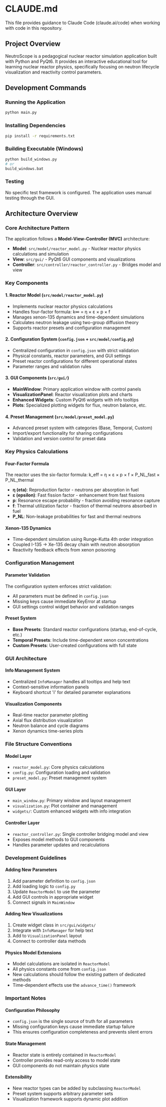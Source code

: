 # CLAUDE.md

This file provides guidance to Claude Code (claude.ai/code) when working with code in this repository.

## Project Overview

NeutroScope is a pedagogical nuclear reactor simulation application built with Python and PyQt6. It provides an interactive educational tool for learning nuclear reactor physics, specifically focusing on neutron lifecycle visualization and reactivity control parameters.

## Development Commands

### Running the Application
```bash
python main.py
```

### Installing Dependencies
```bash
pip install -r requirements.txt
```

### Building Executable (Windows)
```bash
python build_windows.py
# or
build_windows.bat
```

### Testing
No specific test framework is configured. The application uses manual testing through the GUI.

## Architecture Overview

### Core Architecture Pattern
The application follows a **Model-View-Controller (MVC)** architecture:

- **Model**: `src/model/reactor_model.py` - Nuclear reactor physics calculations and simulation
- **View**: `src/gui/` - PyQt6 GUI components and visualizations  
- **Controller**: `src/controller/reactor_controller.py` - Bridges model and view

### Key Components

#### 1. Reactor Model (`src/model/reactor_model.py`)
- Implements nuclear reactor physics calculations
- Handles four-factor formula: k∞ = η × ε × p × f
- Manages xenon-135 dynamics and time-dependent simulations
- Calculates neutron leakage using two-group diffusion theory
- Supports reactor presets and configuration management

#### 2. Configuration System (`config.json` + `src/model/config.py`)
- Centralized configuration in `config.json` with strict validation
- Physical constants, reactor parameters, and GUI settings
- Preset reactor configurations for different operational states
- Parameter ranges and validation rules

#### 3. GUI Components (`src/gui/`)
- **MainWindow**: Primary application window with control panels
- **VisualizationPanel**: Reactor visualization plots and charts
- **Enhanced Widgets**: Custom PyQt6 widgets with info tooltips
- **Plots**: Specialized plotting widgets for flux, neutron balance, etc.

#### 4. Preset Management (`src/model/preset_model.py`)
- Advanced preset system with categories (Base, Temporal, Custom)
- Import/export functionality for sharing configurations
- Validation and version control for preset data

### Key Physics Calculations

#### Four-Factor Formula
The reactor uses the six-factor formula: k_eff = η × ε × p × f × P_NL_fast × P_NL_thermal

- **η (eta)**: Reproduction factor - neutrons per absorption in fuel
- **ε (epsilon)**: Fast fission factor - enhancement from fast fissions
- **p**: Resonance escape probability - fraction avoiding resonance capture
- **f**: Thermal utilization factor - fraction of thermal neutrons absorbed in fuel
- **P_NL**: Non-leakage probabilities for fast and thermal neutrons

#### Xenon-135 Dynamics
- Time-dependent simulation using Runge-Kutta 4th order integration
- Coupled I-135 → Xe-135 decay chain with neutron absorption
- Reactivity feedback effects from xenon poisoning

### Configuration Management

#### Parameter Validation
The configuration system enforces strict validation:
- All parameters must be defined in `config.json`
- Missing keys cause immediate KeyError at startup
- GUI settings control widget behavior and validation ranges

#### Preset System
- **Base Presets**: Standard reactor configurations (startup, end-of-cycle, etc.)
- **Temporal Presets**: Include time-dependent xenon concentrations
- **Custom Presets**: User-created configurations with full state

### GUI Architecture

#### Info Management System
- Centralized `InfoManager` handles all tooltips and help text
- Context-sensitive information panels
- Keyboard shortcut 'i' for detailed parameter explanations

#### Visualization Components
- Real-time reactor parameter plotting
- Axial flux distribution visualization
- Neutron balance and cycle diagrams
- Xenon dynamics time-series plots

### File Structure Conventions

#### Model Layer
- `reactor_model.py`: Core physics calculations
- `config.py`: Configuration loading and validation
- `preset_model.py`: Preset management system

#### GUI Layer
- `main_window.py`: Primary window and layout management
- `visualization.py`: Plot container and management
- `widgets/`: Custom enhanced widgets with info integration

#### Controller Layer
- `reactor_controller.py`: Single controller bridging model and view
- Exposes model methods to GUI components
- Handles parameter updates and recalculations

### Development Guidelines

#### Adding New Parameters
1. Add parameter definition to `config.json`
2. Add loading logic to `config.py`
3. Update `ReactorModel` to use the parameter
4. Add GUI controls in appropriate widget
5. Connect signals in `MainWindow`

#### Adding New Visualizations
1. Create widget class in `src/gui/widgets/`
2. Integrate with `InfoManager` for help text
3. Add to `VisualizationPanel` layout
4. Connect to controller data methods

#### Physics Model Extensions
- Model calculations are isolated in `ReactorModel`
- All physics constants come from `config.json`
- New calculations should follow the existing pattern of dedicated methods
- Time-dependent effects use the `advance_time()` framework

### Important Notes

#### Configuration Philosophy
- `config.json` is the single source of truth for all parameters
- Missing configuration keys cause immediate startup failure
- This ensures configuration completeness and prevents silent errors

#### State Management
- Reactor state is entirely contained in `ReactorModel`
- Controller provides read-only access to model state
- GUI components do not maintain physics state

#### Extensibility
- New reactor types can be added by subclassing `ReactorModel`
- Preset system supports arbitrary parameter sets
- Visualization framework supports dynamic plot addition